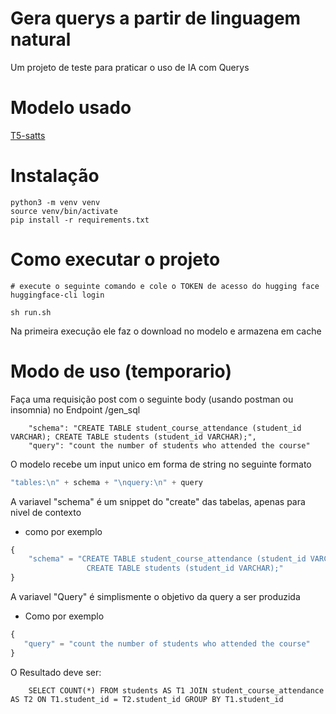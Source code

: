 # Gera querys a partir de linguagem natural
Um projeto de teste para praticar o uso de IA com Querys

# Modelo usado
  [T5-satts](https://huggingface.co/cssupport/t5-small-awesome-text-to-sql)

# Instalação
``` shell
python3 -m venv venv
source venv/bin/activate
pip install -r requirements.txt
```

# Como executar o projeto
``` shell
# execute o seguinte comando e cole o TOKEN de acesso do hugging face
huggingface-cli login

sh run.sh
```
Na primeira execução ele faz o download no modelo
e armazena em cache

# Modo de uso (temporario)
 Faça uma requisição post com o seguinte body (usando postman ou insomnia)
 no Endpoint /gen_sql
```
    "schema": "CREATE TABLE student_course_attendance (student_id VARCHAR); CREATE TABLE students (student_id VARCHAR);",
    "query": "count the number of students who attended the course"
```
 O modelo recebe um input unico em forma de string no seguinte formato
 ```c
 "tables:\n" + schema + "\nquery:\n" + query
 ```
 A variavel "schema" é um snippet do "create" das tabelas, apenas para nivel de contexto
 - como por exemplo
 ```python
{
     "schema" = "CREATE TABLE student_course_attendance (student_id VARCHAR);\
                  CREATE TABLE students (student_id VARCHAR);"
} 
 ```
 A variavel "Query" é simplismente o objetivo da query a ser produzida
 - Como por exemplo
 ```python
{
    "query" = "count the number of students who attended the course"
}

```
O Resultado deve ser:
``` shell
    SELECT COUNT(*) FROM students AS T1 JOIN student_course_attendance AS T2 ON T1.student_id = T2.student_id GROUP BY T1.student_id
```
